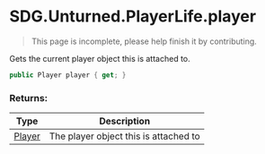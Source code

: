 # SDG.Unturned.PlayerLife.player

> This page is incomplete, please help finish it by contributing.

Gets the current player object this is attached to.

```csharp
public Player player { get; }
```

### Returns:

Type | Description
------------ | -------------
[Player](scripting/sdg/unturned/player) | The player object this is attached to
